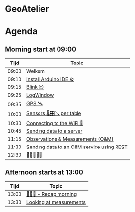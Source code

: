 # GeoAtelier

# Agenda

## Morning start at 09:00

| Tijd  | Topic |
| ----- | ----------- |
| 09:00 | Welkom
| 09:10 | [Install Arduino IDE ⚙️](https://github.com/flagis/GeoAtelier/tree/main/0_Installatie)
| 09:15 | [Blink 😉]()
| 09:25 | [LogWindow]()
| 09:35 | [GPS 🛰️]()
| 10:00 | [Sensors 🌡️🎛️🪠 per table]()
| 10:30 | [Connecting to the WiFi 📶]()
| 10:45 | [Sending data to a server]()
| 11:15 | [Observations & Measurements (O&M)]()
| 11:30 | [Sending data to an O&M service using REST]()
| 12:30 | 🍕🍕🍕🍕🍕

## Afternoon starts at 13:00

| Tijd  | Topic |
| ----- | ----------- |
| 13:00 | [🍕🍕🍕 + Recap morning]()
| 13:30 | [Looking at measurements]()
